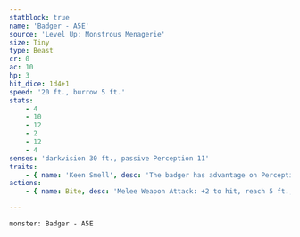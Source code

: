 ```yaml
---
statblock: true
name: 'Badger - A5E'
source: 'Level Up: Monstrous Menagerie'
size: Tiny
type: Beast
cr: 0
ac: 10
hp: 3
hit_dice: 1d4+1
speed: '20 ft., burrow 5 ft.'
stats:
    - 4
    - 10
    - 12
    - 2
    - 12
    - 4
senses: 'darkvision 30 ft., passive Perception 11'
traits:
    - { name: 'Keen Smell', desc: 'The badger has advantage on Perception checks that rely on smell.' }
actions:
    - { name: Bite, desc: 'Melee Weapon Attack: +2 to hit, reach 5 ft., one target. Hit: 1 piercing damage. If this damage would reduce a Small or larger target to 0 hit points, the target takes no damage from this attack.' }

---
```

```statblock
monster: Badger - A5E
```
